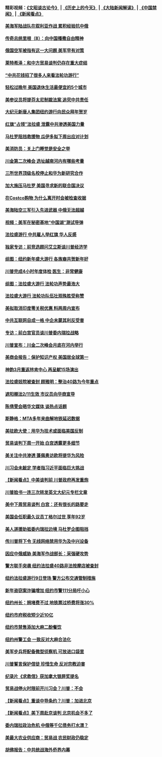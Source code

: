 #### 精彩视频：[《文昭谈古论今》](http://45.76.195.252/wenzhao) | [《历史上的今天》](http://45.76.195.252/today-in-history) | [《大陆新闻解读》](http://45.76.195.252/ntdtv-comedy) | [《中国禁闻》](http://45.76.195.252/ntdtv-news) | [《新闻看点》](http://45.76.195.252/news-insight) 

 #### [美海军陆战队在叙利亚作战 累积经验抗中俄](../pages/nsc412/n11037435.md?t=02111330) 

#### [传奇总统里根（8）：向中国播撒自由精神](../pages/nsc412/n11031942.md?t=02111330) 

#### [俄国空军被指有这一大问题 美军早有对策](../pages/nsc412/n11036963.md?t=02111330) 

#### [莱特希泽：和中方贸易谈判仍存在重大症结](../pages/nsc412/n11036185.md?t=02111330) 

#### [“中共花钱招了很多人来看法轮功游行”](../pages/nsc412/n11035086.md?t=02111330) 

#### [轻松过晚年 美国退休生活最便宜的5个城市](../pages/nsc412/n11029797.md?t=02111330) 

#### [美参议员将提芬太尼制裁法案 追究中共责任](../pages/nsc412/n11036127.md?t=02111330) 

#### [大纪元新唐人集团纽约游行向民众拜年贺岁](../pages/nsc412/n11036091.md?t=02111330) 

#### [红旗“占领”法拉盛 泄露中共渗透美国力量](../pages/nsc412/n11035177.md?t=02111330) 

#### [马杜罗阻挡救援物 瓜伊多拟下周出应对计划](../pages/nsc412/n11035966.md?t=02111330) 

#### [美消防员：关上门睡觉是安全之举](../pages/nsc412/n11035932.md?t=02111330) 

#### [川金第二次峰会 选址越南河内有哪些考量](../pages/nsc412/n11034808.md?t=02111330) 

#### [三所世界顶级名校停止和华为新研究合作](../pages/nsc412/n11034829.md?t=02111330) 

#### [加大施压马杜罗 美国寻求新的联合国决议](../pages/nsc412/n11035619.md?t=02111330) 

#### [在Costco购物 为什么离开时会被检查收据](../pages/nsc412/n11029636.md?t=02111330) 

#### [美海陆空三军引入先进武器 中俄无法超越](../pages/nsc412/n11019720.md?t=02111330) 

#### [视频：美军在秘密基地“中国湖”测试导弹](../pages/nsc412/n11035439.md?t=02111330) 

#### [法拉盛游行 中共雇人举红旗 华人反感](../pages/nsc412/n11035206.md?t=02111330) 

#### [独家专访：前竞选顾问艾立斯谈川普经济学](../pages/nsc412/n11034992.md?t=02111330) 

#### [组图：纽约新年盛大游行 各族裔共贺新年好](../pages/nsc412/n11034920.md?t=02111330) 

#### [川普完成4小时年度体检 医生：非常健康](../pages/nsc412/n11034715.md?t=02111330) 

#### [组图：法拉盛大游行 法轮功声势最浩大](../pages/nsc412/n11034814.md?t=02111330) 

#### [法拉盛大游行 法轮功队伍壮观殊胜受称赞](../pages/nsc412/n11034852.md?t=02111330) 

#### [美拟取消印度零关税优惠 料两周内宣布](../pages/nsc412/n11034785.md?t=02111330) 

#### [中共互联网自成一格 中企未蒙其利反受害](../pages/nsc412/n11034725.md?t=02111330) 

#### [专访：前白宫官员谈川普委内瑞拉战略](../pages/nsc412/n11032742.md?t=02111330) 

#### [川普宣布：川金二次峰会月底在河内举行](../pages/nsc412/n11034200.md?t=02111330) 

#### [美商会报告：保护知识产权 美国居全球第一](../pages/nsc412/n11033507.md?t=02111330) 

#### [神韵3月重返林肯中心 再呈献15场演出](../pages/nsc412/n11033703.md?t=02111330) 

#### [法拉盛妓院被查封 顾雅明：整治40路为今年重点](../pages/nsc412/n11033697.md?t=02111330) 

#### [遮阳棚法2/11生效 市议员向华商宣导](../pages/nsc412/n11033711.md?t=02111330) 

#### [陈倩雯会晤华文媒体 谈热点话题](../pages/nsc412/n11033718.md?t=02111330) 

#### [斯静格：MTA多年来曲解地铁延迟数据](../pages/nsc412/n11033725.md?t=02111330) 

#### [美驻欧大使：用华为技术或面临美国反制](../pages/nsc412/n11033036.md?t=02111330) 

#### [贸易谈判下周一开始 白宫透露更多细节](../pages/nsc412/n11033359.md?t=02111330) 

#### [美关注中共渗透 蓬佩奥访欧将提华为风险](../pages/nsc412/n11032871.md?t=02111330) 

#### [川习会未敲定 学者指习近平面临巨大挑战](../pages/nsc412/n11032752.md?t=02111330) 

#### [【新闻看点】中美谈判前 川普政府再发重炮](../pages/nsc412/n11032676.md?t=02111330) 

#### [川普脸书一连三次转发英文大纪元专栏文章](../pages/nsc412/n11032874.md?t=02111330) 

#### [美中下周贸易谈判 白宫：还有很长的路要走](../pages/nsc412/n11032579.md?t=02111330) 

#### [美国会任职最久议员丁格尔过世 享年92岁](../pages/nsc412/n11032542.md?t=02111330) 

#### [美人道援助抵委内瑞拉边境 马杜罗企图阻挡](../pages/nsc412/n11032425.md?t=02111330) 

#### [传川普将下令 无线网络禁用华为及中兴设备](../pages/nsc412/n11031804.md?t=02111330) 

#### [因应中俄威胁 美海军作战部长：采强硬攻势](../pages/nsc412/n11032214.md?t=02111330) 

#### [警方联手突袭 纽约法拉盛40路非法按摩店被查封](../pages/nsc412/n11031874.md?t=02111330) 

#### [纽约法拉盛游行9日登场 警方公布交通管制措施](../pages/nsc412/n11031884.md?t=02111330) 

#### [新年盗窃案诈骗增加 纽约市警111分局吁小心](../pages/nsc412/n11031868.md?t=02111330) 

#### [纽约州长：拥堵费不过 地铁票过桥费将涨30%](../pages/nsc412/n11031922.md?t=02111330) 

#### [纽约市府税收短少近10亿](../pages/nsc412/n11031890.md?t=02111330) 

#### [纽约市禁售添加大麻二酚餐饮](../pages/nsc412/n11031907.md?t=02111330) 

#### [纽约州警工会 一致反对大麻合法化](../pages/nsc412/n11031910.md?t=02111330) 

#### [美军步兵将配备微型侦察机 可放进口袋里](../pages/nsc412/n11031966.md?t=02111330) 

#### [川普誓言保护信徒 珍惜生命 反对宗教迫害](../pages/nsc412/n11031507.md?t=02111330) 

#### [纪录片《求救信》获加拿大银屏奖提名](../pages/nsc412/n11031336.md?t=02111330) 

#### [贸易战停火时限前开川习会？川普：不会](../pages/nsc412/n11031036.md?t=02111330) 

#### [【新闻看点】重谈中导条约？川普：加进北京](../pages/nsc412/n11031006.md?t=02111330) 

#### [【新闻看点】美下周赴京谈判 北京机会不多了](../pages/nsc412/n11030801.md?t=02111330) 

#### [委内瑞拉政治危机 中俄等千亿债务打水漂？](../pages/nsc412/n11030947.md?t=02111330) 

#### [美最大农业供应商：贸易战 农民财政仍稳定](../pages/nsc412/n11031011.md?t=02111330) 

#### [胡佛报告：中共统战海外侨界内幕](../pages/nsc412/n11030735.md?t=02111330) 

